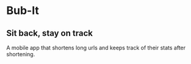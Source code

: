 # Bub-It

## Sit back, stay on track

A mobile app that shortens long urls and keeps track of their stats after shortening.
